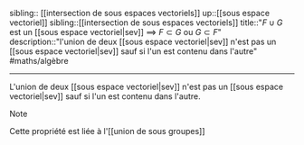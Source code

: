 sibling:: [[intersection de sous espaces vectoriels]]
up::[[sous espace vectoriel]]
sibling::[[intersection de sous espaces vectoriels]]
title::"$F \cup G$ est un [[sous espace vectoriel|sev]] $\implies$ $F \subset G$ ou $G \subset F$"
description::"l'union de deux [[sous espace vectoriel|sev]] n'est pas un [[sous espace vectoriel|sev]] sauf si l'un est contenu dans l'autre"
#maths/algèbre 

----
L'union de deux [[sous espace vectoriel|sev]] n'est pas un [[sous espace vectoriel|sev]]
sauf si l'un est contenu dans l'autre.

> [!note]
> Cette propriété est liée à l'[[union de sous groupes]]

